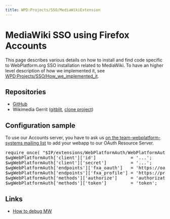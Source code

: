 ```yaml
---
title: WPD:Projects/SSO/MediaWikiExtension
---
```

<h1><span class="mw-headline" id="MediaWiki_SSO_using_Firefox_Accounts">MediaWiki SSO using Firefox Accounts</span></h1>
<p>This page describes various details on how to install and find code specific to WebPlatform.org SSO installation related to MediaWiki. To have an higher level description of how we implemented it, see <a href="/wiki/WPD:Projects/SSO/How_we_implemented_it" title="WPD:Projects/SSO/How we implemented it">WPD:Projects/SSO/How_we_implemented_it</a>.
</p>
<h2><span class="mw-headline" id="Repositories">Repositories</span></h2>
<ul><li> <a rel="nofollow" class="external text" href="https://github.com/webplatform/mediawiki-fxa-sso">GitHub</a></li>
<li> Wikimedia Gerrit (<a rel="nofollow" class="external text" href="https://git.wikimedia.org/summary/mediawiki%2Fextensions%2FWebPlatformAuth">gitblit</a>,  <a rel="nofollow" class="external text" href="https://gerrit.wikimedia.org/r/#/admin/projects/mediawiki/extensions/WebPlatformAuth">clone project</a>)</li></ul>
<h2><span class="mw-headline" id="Configuration_sample">Configuration sample</span></h2>
<p>To use our Accounts server, you have to ask us <a rel="nofollow" class="external text" href="mailto:team-webplatform-systems@w3.org">on the team-webplatform-systems mailing list</a> to add your webapp to our OAuth Resource Server.
</p>
<div dir="ltr" class="mw-geshi mw-code mw-content-ltr"><div class="html5 source-html5"><pre class="de1">require_once( &quot;$IP/extensions/WebPlatformAuth/WebPlatformAuth.php&quot; );
$wgWebPlatformAuth['client']['id']             = '...';
$wgWebPlatformAuth['client']['secret']         = '...';
$wgWebPlatformAuth['endpoints']['fxa_oauth']   = 'https://oauth.accounts.webplatform.org/v1/';
$wgWebPlatformAuth['endpoints']['fxa_profile'] = 'https://profile.accounts.webplatform.org/v1/';
$wgWebPlatformAuth['methods']['authorize']     = 'authorization';
$wgWebPlatformAuth['methods']['token']         = 'token';</pre></div></div>
<h2><span class="mw-headline" id="Links">Links</span></h2>
<ul><li> <a class="external text" href="http://www.mediawiki.org/wiki/Manual:How_to_debug">How to debug MW</a></li></ul>

<!-- 
NewPP limit report
CPU time usage: 0.018 seconds
Real time usage: 0.020 seconds
Preprocessor visited node count: 23/1000000
Preprocessor generated node count: 40/1000000
Post‐expand include size: 0/2097152 bytes
Template argument size: 0/2097152 bytes
Highest expansion depth: 2/40
Expensive parser function count: 0/100
-->

<!-- 
Transclusion expansion time report (%,ms,calls,template)
100.00%    0.000      1 - -total
-->

<!-- Saved in parser cache with key wpwiki:pcache:idhash:22695-0!*!0!!*!*!*!esi=1 and timestamp 20150731111125 and revision id 56083
 -->
